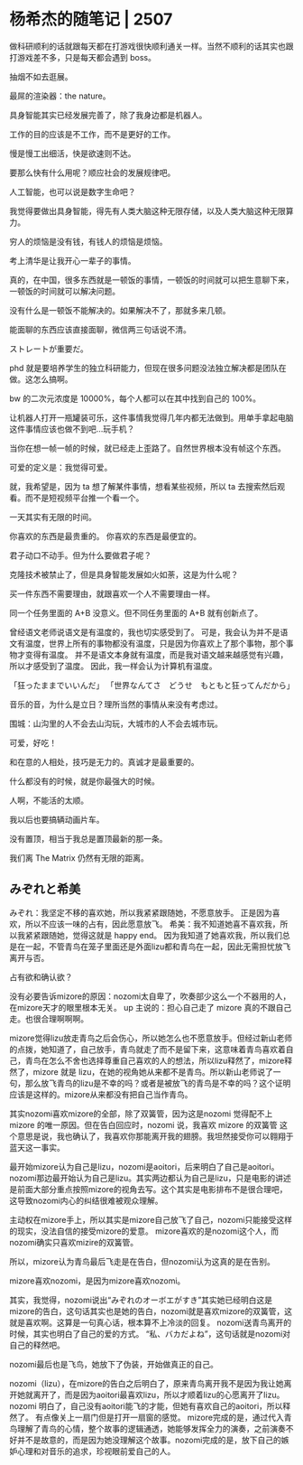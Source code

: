 # 杨希杰的随笔记 | 2507

做科研顺利的话就跟每天都在打游戏很快顺利通关一样。当然不顺利的话其实也跟打游戏差不多，只是每天都会遇到 boss。

抽烟不如去逛展。

最屌的渲染器：the nature。

具身智能其实已经发展完善了，除了我身边都是机器人。

工作的目的应该是不工作，而不是更好的工作。

慢是慢工出细活，快是欲速则不达。

要那么快有什么用呢？顺应社会的发展规律吧。

人工智能，也可以说是数字生命吧？

我觉得要做出具身智能，得先有人类大脑这种无限存储，以及人类大脑这种无限算力。

穷人的烦恼是没有钱，有钱人的烦恼是烦恼。

考上清华是让我开心一辈子的事情。

真的，在中国，很多东西就是一顿饭的事情，一顿饭的时间就可以把生意聊下来，一顿饭的时间就可以解决问题。

没有什么是一顿饭不能解决的。如果解决不了，那就多来几顿。

能面聊的东西应该直接面聊，微信两三句话说不清。

ストレートが重要だ。

phd 就是要培养学生的独立科研能力，但现在很多问题没法独立解决都是团队在做。这怎么搞啊。

bw 的二次元浓度是 10000%，每个人都可以在其中找到自己的 100%。

让机器人打开一瓶罐装可乐，这件事情我觉得几年内都无法做到。用单手拿起电脑这件事情应该也做不到吧…玩手机？

当你在想一帧一帧的时候，就已经走上歪路了。自然世界根本没有帧这个东西。

可爱的定义是：我觉得可爱。

就，我希望是，因为 ta 想了解某件事情，想看某些视频，所以 ta 去搜索然后观看。而不是短视频平台推一个看一个。

一天其实有无限的时间。

你喜欢的东西是最贵重的。
你喜欢的东西是最便宜的。

君子动口不动手。但为什么要做君子呢？

克隆技术被禁止了，但是具身智能发展如火如荼，这是为什么呢？

买一件东西不需要理由，就跟喜欢一个人不需要理由一样。

同一个任务里面的 A+B 没意义。但不同任务里面的 A+B 就有创新点了。

曾经语文老师说语文是有温度的，我也切实感受到了。
可是，我会认为并不是语文有温度，世界上所有的事物都没有温度，只是因为你喜欢上了那个事物，那个事物才变得有温度。
并不是语文本身就有温度，而是我对语文越来越感觉有兴趣，所以才感受到了温度。
因此，我一样会认为计算机有温度。

「狂ったままでいいんだ」
「世界なんてさ　どうせ　もともと狂ってんだから」

音乐的音，为什么是立日？理所当然的事情从来没有考虑过。

围城：山沟里的人不会去山沟玩，大城市的人不会去城市玩。

可爱，好吃！

和在意的人相处，技巧是无力的。真诚才是最重要的。

什么都没有的时候，就是你最强大的时候。

人啊，不能活的太顺。

我以后也要搞辆动画片车。

没有置顶，相当于我总是置顶最新的那一条。

我们离 The Matrix 仍然有无限的距离。

## みぞれと希美

みぞれ：我坚定不移的喜欢她，所以我紧紧跟随她，不愿意放手。
正是因为喜欢，所以不应该一味的占有，因此愿意放飞。
希美：我不知道她喜不喜欢我，所以我紧紧跟随她，觉得这就是 happy end。
因为我知道了她喜欢我，所以我们总是在一起，不管青鸟在笼子里面还是外面lizu都和青鸟在一起，因此无需担忧放飞离开与否。

占有欲和确认欲？

没有必要告诉mizore的原因：nozomi太自卑了，吹奏部少这么一个不器用的人，在mizore天才的眼里根本无关。
up 主说的：担心自己走了 mizore 真的不跟自己走。也很合理啊啊啊。

mizore觉得lizu放走青鸟之后会伤心，所以她怎么也不愿意放手。但经过新山老师的点拨，她知道了，自己放手，青鸟就走了而不是留下来，这意味着青鸟喜欢着自己，青鸟在怎么不舍也选择尊重自己喜欢的人的想法，所以lizu释然了，mizore释然了，mizore 就是 lizu，在她的视角她从来都不是青鸟。所以新山老师说了一句，那么放飞青鸟的lizu是不幸的吗？或者是被放飞的青鸟是不幸的吗？这个证明应该是这样的。mizore从来都没有把自己当作青鸟。

其实nozomi喜欢mizore的全部，除了双簧管，因为这是nozomi 觉得配不上 mizore 的唯一原因。但在告白回应时，nozomi 说，我喜欢 mizore 的双簧管  这个意思是说，我也确认了，我喜欢你那能离开我的翅膀。我坦然接受你可以翱翔于蓝天这一事实。

最开始mizore认为自己是lizu，nozomi是aoitori，后来明白了自己是aoitori。nozomi那边最开始认为自己是lizu。其实两边都认为自己是lizu，只是电影的讲述是前面大部分重点按照mizore的视角去写。这个其实是电影排布不是很合理吧，这导致nozomi内心的纠结很难被观众理解。

主动权在mizore手上，所以其实是mizore自己放飞了自己，nozomi只能接受这样的现实，没法自信的接受mizore的爱意。
mizore喜欢的是nozomi这个人，而nozomi确实只喜欢mizire的双簧管。

所以，mizore认为青鸟最后飞走是在告白，但nozomi认为这真的是在告别。

mizore喜欢nozomi，是因为mizore喜欢nozomi。

其实，我觉得，nozomi说出“みぞれのオーボエがすき”其实她已经明白这是mizore的告白，这句话其实也是她的告白，nozomi就是喜欢mizore的双簧管，这就是喜欢啊。这算是一句真心话，根本算不上冷淡的回复。
nozomi送青鸟离开的时候，其实也明白了自己的爱的方式。
“私、バカだよね”，这句话就是nozomi对自己的释然吧。

nozomi最后也是飞鸟，她放下了伪装，开始做真正的自己。

nozomi（lizu），在mizore的告白之后明白了，原来青鸟离开我不是因为我让她离开她就离开了，而是因为aoitori最喜欢lizu，所以才顺着lizu的心愿离开了lizu。nozomi 明白了，自己没有aoitori能飞的才能，但她有喜欢自己的aoitori，所以释然了。
有点像关上一扇门但是打开一扇窗的感觉。
mizore完成的是，通过代入青鸟理解了青鸟的心情，整个故事的逻辑通透，她能够发挥全力的演奏，之前演奏不好并不是故意的，而是因为她没理解这个故事。nozomi完成的是，放下自己的嫉妒心理和对音乐的追求，珍视眼前爱自己的人。
